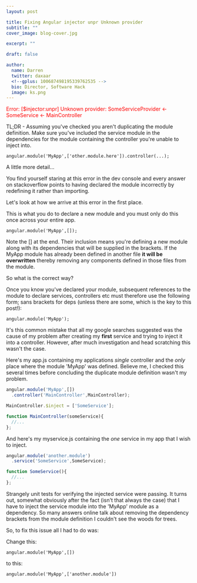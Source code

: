 ```yaml
---
layout: post

title: Fixing Angular injector unpr Unknown provider
subtitle: ""
cover_image: blog-cover.jpg

excerpt: ""

draft: false

author:
  name: Darren
  twitter: daxaar
  <!--gplus: 100687498195339762535 -->
  bio: Director, Software Hack
  image: ks.png
---
```


<span style="color:red">
Error: [$injector:unpr] Unknown provider: SomeServiceProvider <- SomeService <- MainController
</span>

TL;DR - Assuming you've checked you aren't duplicating the module definition.  Make sure you've included the service module in the dependencies for the module containing the controller you're unable to inject into.

`angular.module('MyApp',['other.module.here']).controller(...);`

A little more detail...

You find yourself staring at this error in the dev console and every answer on stackoverflow points to having declared the module incorrectly by redefining it rather than importing.

Let's look at how we arrive at this error in the first place.

This is what you do to declare a new module and you must only do this once across your entire app.

`angular.module('MyApp',[]);`

Note the [] at the end.  Their inclusion means you're defining a new module along with its dependencies that will be supplied in the brackets.  If the MyApp module has already been defined in another file **it will be overwritten** thereby removing any components defined in those files from the module.

So what is the correct way?

Once you know you've declared your module, subsequent references to the module to declare services, controllers etc must therefore use the following form; sans brackets for deps (unless there are some, which is the key to this post!):  

`angular.module('MyApp');`

It's this common mistake that all my google searches suggested was the cause of my problem after creating my **first** service and trying to inject it into a controller.  However, after much investigation and head scratching this wasn't the case.

Here's my app.js containing my applications *single* controller and the *only* place where the module 'MyApp' was defined.  Believe me, I checked this several times before concluding the duplicate module definition wasn't my problem.

~~~ js
angular.module('MyApp',[])
  .controller('MainController',MainController);

MainController.$inject = ['SomeService'];

function MainController(someService){
  //...
};
~~~

And here's my myservice.js containing the *one* service in my app that I wish to inject.

~~~ js
angular.module('another.module')
  .service('SomeService',SomeService);

function SomeService(){
  //...
};
~~~

Strangely unit tests for verifying the injected service were passing.  It turns out, somewhat obviously after the fact (isn't that always the case) that I have to inject the service module into the 'MyApp' module as a dependency.  So many answers online talk about removing the dependency brackets from the module definition I couldn't see the woods for trees.

So, to fix this issue all I had to do was:

Change this:

`angular.module('MyApp',[])`

to this:

`angular.module('MyApp',['another.module'])`
